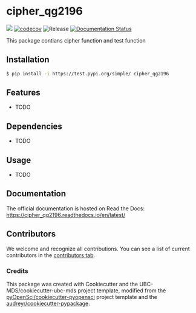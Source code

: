 # cipher_qg2196 

![](https://github.com/qrguo-0416/cipher_qg2196/workflows/build/badge.svg) [![codecov](https://codecov.io/gh/qrguo-0416/cipher_qg2196/branch/main/graph/badge.svg)](https://codecov.io/gh/qrguo-0416/cipher_qg2196) ![Release](https://github.com/qrguo-0416/cipher_qg2196/workflows/Release/badge.svg) [![Documentation Status](https://readthedocs.org/projects/cipher_qg2196/badge/?version=latest)](https://cipher_qg2196.readthedocs.io/en/latest/?badge=latest)

This package contians cipher function and test function

## Installation

```bash
$ pip install -i https://test.pypi.org/simple/ cipher_qg2196
```

## Features

- TODO

## Dependencies

- TODO

## Usage

- TODO

## Documentation

The official documentation is hosted on Read the Docs: https://cipher_qg2196.readthedocs.io/en/latest/

## Contributors

We welcome and recognize all contributions. You can see a list of current contributors in the [contributors tab](https://github.com/qrguo-0416/cipher_qg2196/graphs/contributors).

### Credits

This package was created with Cookiecutter and the UBC-MDS/cookiecutter-ubc-mds project template, modified from the [pyOpenSci/cookiecutter-pyopensci](https://github.com/pyOpenSci/cookiecutter-pyopensci) project template and the [audreyr/cookiecutter-pypackage](https://github.com/audreyr/cookiecutter-pypackage).
